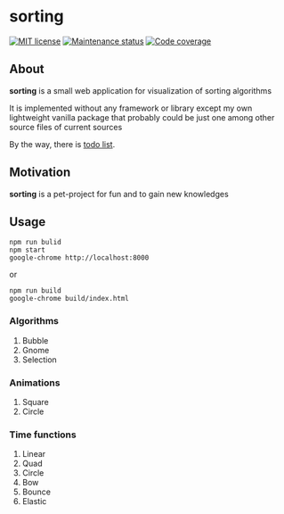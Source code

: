 # sorting

[![MIT license][license-badge]][license-url]
[![Maintenance status][status-badge]][status-url]
[![Code coverage][coverage-badge]][coverage-url]

## About

**sorting** is a small web application for visualization of sorting algorithms

It is implemented without any framework or library except my own lightweight vanilla package that probably could be just one among other source files of current sources

By the way, there is [todo list](./TODO.md).

## Motivation

**sorting** is a pet-project for fun and to gain new knowledges

## Usage

```
npm run bulid
npm start
google-chrome http://localhost:8000
```

or

```
npm run build
google-chrome build/index.html
```

### Algorithms

1. Bubble
1. Gnome
1. Selection

### Animations

1. Square
1. Circle

### Time functions


1. Linear
1. Quad
1. Circle
1. Bow
1. Bounce
1. Elastic

[status-url]: https://github.com/vikian050194/sorting/pulse
[status-badge]: https://img.shields.io/github/last-commit/vikian050194/sorting.svg

[license-url]: https://github.com/vikian050194/sorting/blob/master/LICENSE
[license-badge]: https://img.shields.io/github/license/vikian050194/sorting.svg

[coverage-url]: https://codecov.io/gh/vikian050194/sorting
[coverage-badge]: https://img.shields.io/codecov/c/github/vikian050194/sorting
